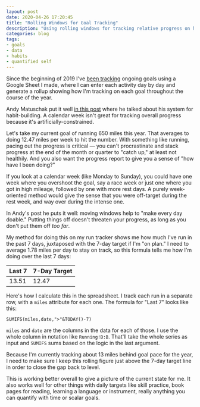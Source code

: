 ```yaml
---
layout: post
date: 2020-04-26 17:20:45
title: "Rolling Windows for Goal Tracking"
description: "Using rolling windows for tracking relative progress on habits or goals."
categories: blog
tags:
- goals
- data
- habits
- quantified self
---
```


Since the beginning of 2019 I've [been tracking](/post/2019 "2019") ongoing goals using a Google Sheet I made, where I can enter each activity day by day and generate a rollup showing how I'm tracking on each goal throughout the course of the year.

Andy Matuschak put it well [in this post](https://blog.andymatuschak.org/post/169043084412/successful-habits-through-smoothly-ratcheting) where he talked about his system for habit-building. A calendar week isn't great for tracking overall progress because it's artificially-constrained.

Let's take my current goal of running 650 miles this year. That averages to doing 12.47 miles per week to hit the number. With something like running, pacing out the progress is critical — you can't procrastinate and stack progress at the end of the month or quarter to "catch up," at least not healthily. And you also want the progress report to give you a sense of "how have I been doing?"

If you look at a calendar week (like Monday to Sunday), you could have one week where you overshoot the goal, say a race week or just one where you got in high mileage, followed by one with more rest days. A purely week-oriented method would give the sense that you were off-target during the rest week, and way over during the intense one.

In Andy's post he puts it well: moving windows help to "make every day doable." Putting things off doesn't threaten your progress, as long as you don't put them off _too far_.

My method for doing this on my run tracker shows me how much I've run in the past 7 days, juxtaposed with the 7-day target if I'm "on plan." I need to average 1.78 miles per day to stay on track, so this formula tells me how I'm doing over the last 7 days:

| Last 7 | 7-Day Target |
|--------|--------------|
| 13.51  | 12.47        |

Here's how I calculate this in the spreadsheet. I track each run in a separate row, with a `miles` attribute for each one. The formula for "Last 7" looks like this:

`SUMIFS(miles,date,">"&TODAY()-7)`

`miles` and `date` are the columns in the data for each of those. I use the whole column in notation like `Running!B:B`. That'll take the whole series as input and `SUMIFS` sums based on the logic in the last argument.

Because I'm currently tracking about 13 miles behind goal pace for the year, I need to make sure I keep this rolling figure just above the 7-day target line in order to close the gap back to level.

This is working better overall to give a picture of the current state for me. It also works well for other things with daily targets like skill practice, book pages for reading, learning a language or instrument, really anything you can quantify with time or scalar goals.
